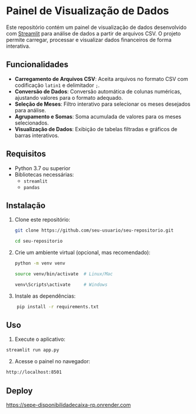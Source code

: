 
# Painel de Visualização de Dados

Este repositório contém um painel de visualização de dados desenvolvido com [Streamlit](https://streamlit.io/) para análise de dados a partir de arquivos CSV. O projeto permite carregar, processar e visualizar dados financeiros de forma interativa.

## Funcionalidades

- **Carregamento de Arquivos CSV**: Aceita arquivos no formato CSV com codificação `latin1` e delimitador `;`.
- **Conversão de Dados**: Conversão automática de colunas numéricas, ajustando valores para o formato adequado.
- **Seleção de Meses**: Filtro interativo para selecionar os meses desejados para análise.
- **Agrupamento e Somas**: Soma acumulada de valores para os meses selecionados.
- **Visualização de Dados**: Exibição de tabelas filtradas e gráficos de barras interativos.

## Requisitos

- Python 3.7 ou superior
- Bibliotecas necessárias:
  - `streamlit`
  - `pandas`

## Instalação

1. Clone este repositório:
   ```bash
   git clone https://github.com/seu-usuario/seu-repositorio.git
   ````
   ``` bash
   cd seu-repositorio
    ```
2. Crie um ambiente virtual (opcional, mas recomendado):
    ``` bash
    python -m venv venv
    ```
    ``` bash
    source venv/bin/activate  # Linux/Mac
     ```
    ``` bash
    venv\Scripts\activate     # Windows
    
  3. Instale as dependências:
``` bash
    pip install -r requirements.txt
```

## Uso

1. Execute o aplicativo:
``` bash
streamlit run app.py
```

2. Acesse o painel no navegador:
``` bash
http://localhost:8501
```

## Deploy
https://sepe-disponibilidadecaixa-rp.onrender.com





